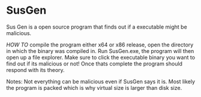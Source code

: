 # SusGen
Sus Gen is a open source program that finds out if a executable might be malicious.


*HOW TO* compile the program either x64 or x86 release, open the directory in which the binary was compiled in. 
Run SusGen.exe, the program will then open up a file explorer. Make sure to click the executable binary you want to find out if its malicious or not!
Once thats complete the program should respond with its theory.

Notes:
Not everything can be malicious even if SusGen says it is. Most likely the program is packed which is why virtual size is larger than disk size.
